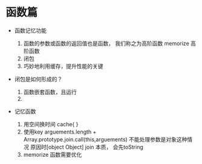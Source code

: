 # 函数篇
- 函数记忆功能
    1. 函数的参数或函数的返回值也是函数， 我们称之为高阶函数
        memorize 高阶函数
    2. 闭包
    3. 巧妙地利用缓存，提升性能的关键

- 闭包是如何形成的？
    1. 函数嵌套函数，且运行
    2. 

- 记忆函数
    1. 用空间换时间 cache{ }
    2. 使用key
        arguements.length + Array.prototype.join.call(this,arguements)
        不能处理参数是对象这种情况
        原因时[object Object] join 本质， 会先toString
    3. memorize 函数需要优化